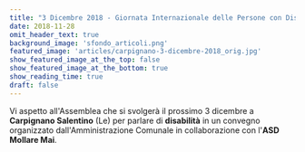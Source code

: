 ```yaml
---
title: "​3 Dicembre 2018 - Giornata Internazionale delle Persone con Disabilità"
date: 2018-11-28
omit_header_text: true
background_image: 'sfondo_articoli.png'
featured_image: 'articles/carpignano-3-dicembre-2018_orig.jpg'
show_featured_image_at_the_top: false
show_featured_image_at_the_bottom: true
show_reading_time: true
draft: false
---
```


Vi aspetto all'Assemblea che si svolgerà il prossimo 3 dicembre a **Carpignano Salentino** (Le) per parlare di **disabilità** in un convegno organizzato dall'Amministrazione Comunale in collaborazione con l'**ASD Mollare Mai**.
